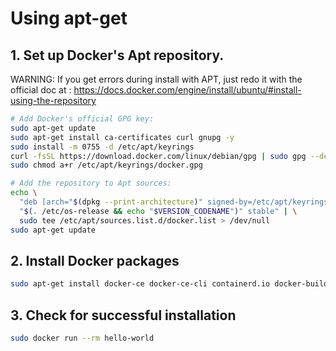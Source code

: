 # Using apt-get

## 1. Set up Docker's Apt repository.

WARNING: If you get errors during install with APT, just redo it with the official doc at : https://docs.docker.com/engine/install/ubuntu/#install-using-the-repository

```bash
# Add Docker's official GPG key:
sudo apt-get update
sudo apt-get install ca-certificates curl gnupg -y
sudo install -m 0755 -d /etc/apt/keyrings
curl -fsSL https://download.docker.com/linux/debian/gpg | sudo gpg --dearmor -o /etc/apt/keyrings/docker.gpg
sudo chmod a+r /etc/apt/keyrings/docker.gpg

# Add the repository to Apt sources:
echo \
  "deb [arch="$(dpkg --print-architecture)" signed-by=/etc/apt/keyrings/docker.gpg] https://download.docker.com/linux/debian \
  "$(. /etc/os-release && echo "$VERSION_CODENAME")" stable" | \
  sudo tee /etc/apt/sources.list.d/docker.list > /dev/null
sudo apt-get update
```

## 2. Install Docker packages

```sh
sudo apt-get install docker-ce docker-ce-cli containerd.io docker-buildx-plugin docker-compose-plugin -y
```

## 3. Check for successful installation

```sh
sudo docker run --rm hello-world
```
